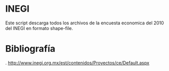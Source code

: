 INEGI
===========

Este script descarga todos los archivos de la encuesta economica del 2010 del INEGI en formato shape-file. 

Bibliografía
===========

. http://www.inegi.org.mx/est/contenidos/Proyectos/ce/Default.aspx